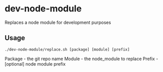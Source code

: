 # dev-node-module
Replaces a node module for development purposes

## Usage

```
./dev-node-module/replace.sh [package] [module] [prefix]
```

Package - the git repo name
Module - the node_module to replace
Prefix - [optional] node module prefix

